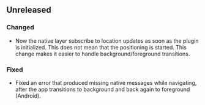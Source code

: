 ## Unreleased

### Changed
* Now the native layer subscribe to location updates as soon as the plugin is initialized.
  This does not mean that the positioning is started. This change makes it easier to handle
  background/foreground transitions.

### Fixed
* Fixed an error that produced missing native messages while navigating, after the app transitions
  to background and back again to foreground (Android).